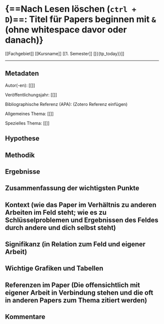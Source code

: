 # {==Nach Lesen löschen (`ctrl + D`)==: Titel für Papers beginnen mit `&` (ohne whitespace davor oder danach)}
[[Fachgebiet]] [[Kursname]] [[1. Semester]] [[{{tp_today}}]]

---

## Metadaten

Autor(-en): [[]]

Veröffentlichungsjahr: [[]]

Bibliographische Referenz (APA): (Zotero Referenz einfügen)

Allgemeines Thema: [[]]

Spezielles Thema: [[]]

## Hypothese



## Methodik



## Ergebnisse



## Zusammenfassung der wichtigsten Punkte




## Kontext (wie das Paper im Verhältnis zu anderen Arbeiten im Feld steht; wie es zu Schlüsselproblemen und Ergebnissen des Feldes durch andere und dich selbst steht)




## Signifikanz (in Relation zum Feld und eigener Arbeit)




## Wichtige Grafiken und Tabellen



## Referenzen im Paper (Die offensichtlich mit eigener Arbeit in Verbindung stehen und die oft in anderen Papers zum Thema zitiert werden)



## Kommentare